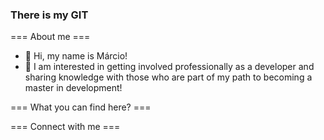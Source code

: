 ### There is my GIT ###

=== About me ===
<ul>
  <li> 👋 Hi, my name is Márcio!</li>
  <li> 👀 I am interested in getting involved professionally as a developer and sharing knowledge with those who are part of my path to becoming a master in development!</li>
</ul>

=== What you can find here? ===

=== Connect with me ===

<!--
**marciomrd/marciomrd** is a ✨ _special_ ✨ repository because its `README.md` (this file) appears on your GitHub profile.

Here are some ideas to get you started:

- 🔭 I’m currently working on ...
- 🌱 I’m currently learning ...
- 👯 I’m looking to collaborate on ...
- 🤔 I’m looking for help with ...
- 💬 Ask me about ...
- 📫 How to reach me: ...
- 😄 Pronouns: ...
- ⚡ Fun fact: ...
-->

